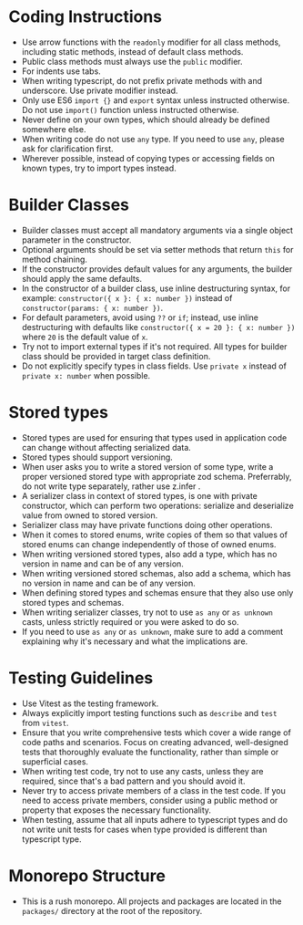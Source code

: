 # Coding Instructions

- Use arrow functions with the `readonly` modifier for all class methods, including static methods, instead of default class methods.
- Public class methods must always use the `public` modifier.
- For indents use tabs.
- When writing typescript, do not prefix private methods with and underscore. Use private modifier instead.
- Only use ES6 `import {}` and `export` syntax unless instructed otherwise. Do not use `import()` function unless instructed otherwise.
- Never define on your own types, which should already be defined somewhere else.
- When writing code do not use `any` type. If you need to use `any`, please ask for clarification first.
- Wherever possible, instead of copying types or accessing fields on known types, try to import types instead.

# Builder Classes

- Builder classes must accept all mandatory arguments via a single object parameter in the constructor.
- Optional arguments should be set via setter methods that return `this` for method chaining.
- If the constructor provides default values for any arguments, the builder should apply the same defaults.
- In the constructor of a builder class, use inline destructuring syntax, for example: `constructor({ x }: { x: number })` instead of `constructor(params: { x: number })`.
- For default parameters, avoid using `??` or `if`; instead, use inline destructuring with defaults like `constructor({ x = 20 }: { x: number })` where `20` is the default value of `x`.
- Try not to import external types if it's not required. All types for builder class should be provided in target class definition.
- Do not explicitly specify types in class fields. Use `private x` instead of `private x: number` when possible.

# Stored types
- Stored types are used for ensuring that types used in application code can change without affecting serialized data.
- Stored types should support versioning.
- When user asks you to write a stored version of some type, write a proper versioned stored type with appropriate zod schema. Preferrably, do not write type separately, rather use z.infer .
- A serializer class in context of stored types, is one with private constructor, which can perform two operations: serialize and deserialize value from owned to stored version.
- Serializer class may have private functions doing other operations.
- When it comes to stored enums, write copies of them so that values of stored enums can change independently of those of owned enums.
- When writing versioned stored types, also add a type, which has no version in name and can be of any version.
- When writing versioned stored schemas, also add a schema, which has no version in name and can be of any version.
- When defining stored types and schemas ensure that they also use only stored types and schemas.
- When writing serializer classes, try not to use `as any` or `as unknown` casts, unless strictly required or you were asked to do so. 
- If you need to use `as any` or `as unknown`, make sure to add a comment explaining why it's necessary and what the implications are.

# Testing Guidelines

- Use Vitest as the testing framework.
- Always explicitly import testing functions such as `describe` and `test` from `vitest`.
- Ensure that you write comprehensive tests which cover a wide range of code paths and scenarios. Focus on creating advanced, well-designed tests that thoroughly evaluate the functionality, rather than simple or superficial cases.
- When writing test code, try not to use any casts, unless they are required, since that's a bad pattern and you should avoid it.
- Never try to access private members of a class in the test code. If you need to access private members, consider using a public method or property that exposes the necessary functionality.
- When testing, assume that all inputs adhere to typescript types and do not write unit tests for cases when type provided is different than typescript type.
# Monorepo Structure

- This is a rush monorepo. All projects and packages are located in the `packages/` directory at the root of the repository.